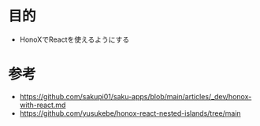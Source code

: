 # 目的

- HonoXでReactを使えるようにする

# 参考

- https://github.com/sakupi01/saku-apps/blob/main/articles/_dev/honox-with-react.md
- https://github.com/yusukebe/honox-react-nested-islands/tree/main
